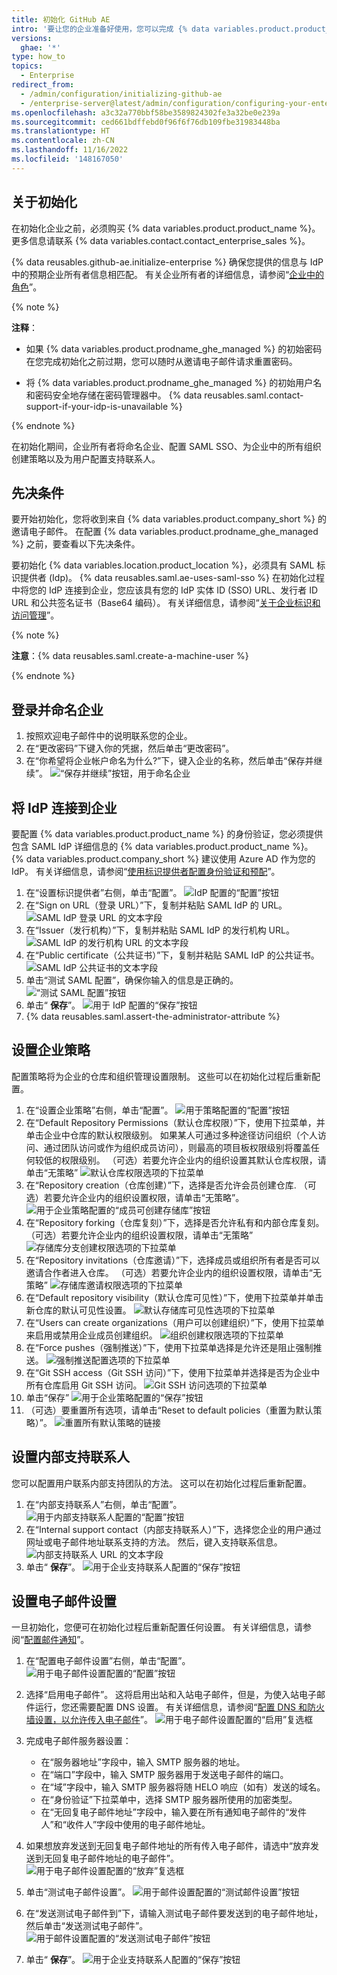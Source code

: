 ```yaml
---
title: 初始化 GitHub AE
intro: '要让您的企业准备好使用，您可以完成 {% data variables.product.product_name %} 的初始配置。'
versions:
  ghae: '*'
type: how_to
topics:
  - Enterprise
redirect_from:
  - /admin/configuration/initializing-github-ae
  - /enterprise-server@latest/admin/configuration/configuring-your-enterprise/initializing-github-ae
ms.openlocfilehash: a3c32a770bbf58be3589824302fe3a32be0e239a
ms.sourcegitcommit: ced661bdffebd0f96f6f76db109fbe31983448ba
ms.translationtype: HT
ms.contentlocale: zh-CN
ms.lasthandoff: 11/16/2022
ms.locfileid: '148167050'
---
```

## 关于初始化

在初始化企业之前，必须购买 {% data variables.product.product_name %}。 更多信息请联系 {% data variables.contact.contact_enterprise_sales %}。

{% data reusables.github-ae.initialize-enterprise %} 确保您提供的信息与 IdP 中的预期企业所有者信息相匹配。 有关企业所有者的详细信息，请参阅“[企业中的角色](/admin/user-management/managing-users-in-your-enterprise/roles-in-an-enterprise#enterprise-owner)”。

{% note %}

**注释**：

- 如果 {% data variables.product.prodname_ghe_managed %} 的初始密码在您完成初始化之前过期，您可以随时从邀请电子邮件请求重置密码。

- 将 {% data variables.product.prodname_ghe_managed %} 的初始用户名和密码安全地存储在密码管理器中。 {% data reusables.saml.contact-support-if-your-idp-is-unavailable %}

{% endnote %}

在初始化期间，企业所有者将命名企业、配置 SAML SSO、为企业中的所有组织创建策略以及为用户配置支持联系人。

## 先决条件

要开始初始化，您将收到来自 {% data variables.product.company_short %} 的邀请电子邮件。 在配置 {% data variables.product.prodname_ghe_managed %} 之前，要查看以下先决条件。


要初始化 {% data variables.location.product_location %}，必须具有 SAML 标识提供者 (Idp)。 {% data reusables.saml.ae-uses-saml-sso %} 在初始化过程中将您的 IdP 连接到企业，您应该具有您的 IdP 实体 ID (SSO) URL、发行者 ID URL 和公共签名证书（Base64 编码）。 有关详细信息，请参阅“[关于企业标识和访问管理](/admin/authentication/about-identity-and-access-management-for-your-enterprise)”。

{% note %}

**注意**：{% data reusables.saml.create-a-machine-user %}

{% endnote %}

## 登录并命名企业

1. 按照欢迎电子邮件中的说明联系您的企业。
2. 在“更改密码”下键入你的凭据，然后单击“更改密码”。
3. 在“你希望将企业帐户命名为什么?”下，键入企业的名称，然后单击“保存并继续”。
  ![“保存并继续”按钮，用于命名企业](/assets/images/enterprise/configuration/ae-enterprise-configuration.png)

## 将 IdP 连接到企业

要配置 {% data variables.product.product_name %} 的身份验证，您必须提供包含 SAML IdP 详细信息的 {% data variables.product.product_name %}。 {% data variables.product.company_short %} 建议使用 Azure AD 作为您的 IdP。 有关详细信息，请参阅“[使用标识提供者配置身份验证和预配](/admin/authentication/configuring-authentication-and-provisioning-with-your-identity-provider)”。

1. 在“设置标识提供者”右侧，单击“配置”。
  ![IdP 配置的“配置”按钮](/assets/images/enterprise/configuration/ae-idp-configure.png)
1. 在“Sign on URL（登录 URL）”下，复制并粘贴 SAML IdP 的 URL。
  ![SAML IdP 登录 URL 的文本字段](/assets/images/enterprise/configuration/ae-idp-sign-on-url.png)
1. 在“Issuer（发行机构）”下，复制并粘贴 SAML IdP 的发行机构 URL。
  ![SAML IdP 的发行机构 URL 的文本字段](/assets/images/enterprise/configuration/ae-idp-issuer-url.png)
1. 在“Public certificate（公共证书）”下，复制并粘贴 SAML IdP 的公共证书。
  ![SAML IdP 公共证书的文本字段](/assets/images/enterprise/configuration/ae-idp-public-certificate.png)
1. 单击“测试 SAML 配置”，确保你输入的信息是正确的。
  ![“测试 SAML 配置”按钮](/assets/images/enterprise/configuration/ae-test-saml-configuration.png)
1. 单击“ **保存**”。
  ![用于 IdP 配置的“保存”按钮](/assets/images/enterprise/configuration/ae-save.png)
1. {% data reusables.saml.assert-the-administrator-attribute %}

## 设置企业策略

配置策略将为企业的仓库和组织管理设置限制。 这些可以在初始化过程后重新配置。

1. 在“设置企业策略”右侧，单击“配置”。
  ![用于策略配置的“配置”按钮](/assets/images/enterprise/configuration/ae-policies-configure.png)
2. 在“Default Repository Permissions（默认仓库权限）”下，使用下拉菜单，并单击企业中仓库的默认权限级别。 如果某人可通过多种途径访问组织（个人访问、通过团队访问或作为组织成员访问），则最高的项目板权限级别将覆盖任何较低的权限级别。 （可选）若要允许企业内的组织设置其默认仓库权限，请单击“无策略”
  ![默认仓库权限选项的下拉菜单](/assets/images/enterprise/configuration/ae-repository-permissions-menu.png)
3. 在“Repository creation（仓库创建）”下，选择是否允许会员创建仓库. （可选）若要允许企业内的组织设置权限，请单击“无策略”。
  ![用于企业策略配置的“成员可创建存储库”按钮](/assets/images/enterprise/configuration/ae-repository-creation-permissions.png)
4. 在“Repository forking（仓库复刻）”下，选择是否允许私有和内部仓库复刻。 （可选）若要允许企业内的组织设置权限，请单击“无策略”
  ![存储库分支创建权限选项的下拉菜单](/assets/images/enterprise/configuration/ae-repository-forking-menu.png)
5. 在“Repository invitations（仓库邀请）”下，选择成员或组织所有者是否可以邀请合作者进入仓库。 （可选）若要允许企业内的组织设置权限，请单击“无策略”
  ![存储库邀请权限选项的下拉菜单](/assets/images/enterprise/configuration/ae-repository-invitations-menu.png)
6. 在“Default repository visibility（默认仓库可见性）”下，使用下拉菜单并单击新仓库的默认可见性设置。
  ![默认存储库可见性选项的下拉菜单](/assets/images/enterprise/configuration/ae-repository-visibility-menu.png)
7. 在“Users can create organizations（用户可以创建组织）”下，使用下拉菜单来启用或禁用企业成员创建组织。
  ![组织创建权限选项的下拉菜单](/assets/images/enterprise/configuration/ae-organization-creation-permissions-menu.png)
8. 在“Force pushes（强制推送）”下，使用下拉菜单选择是允许还是阻止强制推送。
  ![强制推送配置选项的下拉菜单](/assets/images/enterprise/configuration/ae-force-pushes-configuration-menu.png)
9. 在“Git SSH access（Git SSH 访问）”下，使用下拉菜单并选择是否为企业中所有仓库启用 Git SSH 访问。
  ![Git SSH 访问选项的下拉菜单](/assets/images/enterprise/configuration/ae-git-ssh-access-menu.png)
10. 单击“保存”
  ![用于企业策略配置的“保存”按钮](/assets/images/enterprise/configuration/ae-save.png)
11. （可选）要重置所有选项，请单击“Reset to default policies（重置为默认策略）”。
  ![重置所有默认策略的链接](/assets/images/enterprise/configuration/ae-reset-default-options.png)

## 设置内部支持联系人

您可以配置用户联系内部支持团队的方法。 这可以在初始化过程后重新配置。

1. 在“内部支持联系人”右侧，单击“配置”。
  ![用于内部支持联系人配置的“配置”按钮](/assets/images/enterprise/configuration/ae-support-configure.png)
2. 在“Internal support contact（内部支持联系人）”下，选择您企业的用户通过网址或电子邮件地址联系支持的方法。 然后，键入支持联系信息。
  ![内部支持联系人 URL 的文本字段](/assets/images/enterprise/configuration/ae-support-link-url.png)
3. 单击“ **保存**”。
  ![用于企业支持联系人配置的“保存”按钮](/assets/images/enterprise/configuration/ae-save.png)

## 设置电子邮件设置

一旦初始化，您便可在初始化过程后重新配置任何设置。 有关详细信息，请参阅“[配置邮件通知](/admin/configuration/configuring-email-for-notifications)”。

1. 在“配置电子邮件设置”右侧，单击“配置”。
  ![用于电子邮件设置配置的“配置”按钮](/assets/images/enterprise/configuration/ae-email-configure.png)
2. 选择“启用电子邮件”。 这将启用出站和入站电子邮件，但是，为使入站电子邮件运行，您还需要配置 DNS 设置。 有关详细信息，请参阅“[配置 DNS 和防火墙设置，以允许传入电子邮件](/admin/configuration/configuring-email-for-notifications#configuring-dns-and-firewall-settings-to-allow-incoming-emails)”。
 ![用于电子邮件设置配置的“启用”复选框](/assets/images/enterprise/configuration/ae-enable-email-configure.png)
3. 完成电子邮件服务器设置：
    - 在“服务器地址”字段中，输入 SMTP 服务器的地址。
    - 在“端口”字段中，输入 SMTP 服务器用于发送电子邮件的端口。
    - 在“域”字段中，输入 SMTP 服务器将随 HELO 响应（如有）发送的域名。
    - 在“身份验证”下拉菜单中，选择 SMTP 服务器所使用的加密类型。
    - 在“无回复电子邮件地址”字段中，输入要在所有通知电子邮件的“发件人”和“收件人”字段中使用的电子邮件地址。

4. 如果想放弃发送到无回复电子邮件地址的所有传入电子邮件，请选中“放弃发送到无回复电子邮件地址的电子邮件”。
  ![用于电子邮件设置配置的“放弃”复选框](/assets/images/enterprise/configuration/ae-discard-email.png)
5. 单击“测试电子邮件设置”。
  ![用于邮件设置配置的“测试邮件设置”按钮](/assets/images/enterprise/configuration/ae-test-email.png)
6. 在“发送测试电子邮件到”下，请输入测试电子邮件要发送到的电子邮件地址，然后单击“发送测试电子邮件”。
  ![用于邮件设置配置的“发送测试电子邮件”按钮](/assets/images/enterprise/configuration/ae-send-test-email.png)
7. 单击“ **保存**”。
  ![用于企业支持联系人配置的“保存”按钮](/assets/images/enterprise/configuration/ae-save.png)
